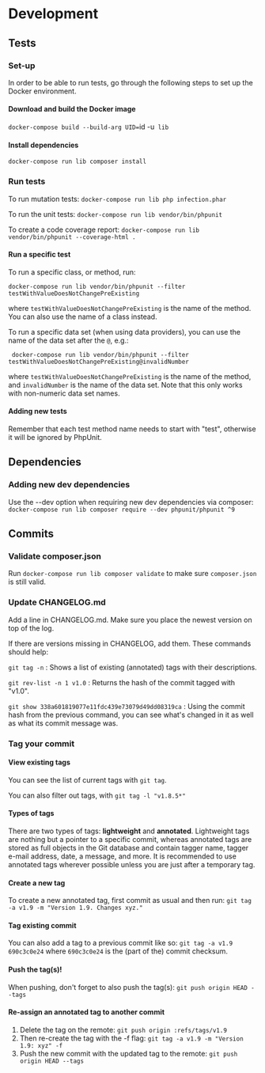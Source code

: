 # Development

## Tests

### Set-up
In order to be able to run tests, go through the following steps to set up the Docker environment.

#### Download and build the Docker image
`docker-compose build --build-arg UID=`id -u` lib`

#### Install dependencies

`docker-compose run lib composer install`

### Run tests

To run mutation tests:
`docker-compose run lib php infection.phar`

To run the unit tests:
`docker-compose run lib vendor/bin/phpunit`

To create a code coverage report:
`docker-compose run lib vendor/bin/phpunit --coverage-html .`

#### Run a specific test

To run a specific class, or method, run:

`docker-compose run lib vendor/bin/phpunit --filter testWithValueDoesNotChangePreExisting`

where `testWithValueDoesNotChangePreExisting` is the name of the method. You can also use the name of a class instead.


To run a specific data set (when using data providers), you can use the name of the data set after the `@`, e.g.:

` docker-compose run lib vendor/bin/phpunit --filter testWithValueDoesNotChangePreExisting@invalidNumber`

where `testWithValueDoesNotChangePreExisting` is the name of the method, and `invalidNumber` is the name of the data set. Note that this only works with non-numeric data set names.

#### Adding new tests

Remember that each test method name needs to start with "test", otherwise it will be ignored by PhpUnit.

## Dependencies

### Adding new dev dependencies

Use the --dev option when requiring new dev dependencies via composer:
`docker-compose run lib composer require --dev phpunit/phpunit ^9`

## Commits

### Validate composer.json

Run `docker-compose run lib composer validate` to make sure `composer.json` is still valid.

### Update CHANGELOG.md

Add a line in CHANGELOG.md. Make sure you place the newest version on top of the log.

If there are versions missing in CHANGELOG, add them. These commands should help:

`git tag -n`
: Shows a list of existing (annotated) tags with their descriptions.

`git rev-list -n 1 v1.0`
: Returns the hash of the commit tagged with "v1.0".

`git show 338a601819077e11fdc439e73079d49dd08319ca`
: Using the commit hash from the previous command, you can see what's changed in it as well as what its commit message was.

### Tag your commit

#### View existing tags
You can see the list of current tags with `git tag`.

You can also filter out tags, with `git tag -l "v1.8.5*"`

#### Types of tags
There are two types of tags: **lightweight** and **annotated**.
Lightweight tags are nothing but a pointer to a specific commit, whereas annotated tags are stored as full objects in the Git database and contain tagger name, tagger e-mail address, date, a message, and more.
It is recommended to use annotated tags wherever possible unless you are just after a temporary tag.

#### Create a new tag
To create a new annotated tag, first commit as usual and then run:
`git tag -a v1.9 -m "Version 1.9. Changes xyz."`

#### Tag existing commit
You can also add a tag to a previous commit like so: `git tag -a v1.9 690c3c0e24` where `690c3c0e24` is the (part of the) commit checksum.

#### Push the tag(s)!
When pushing, don't forget to also push the tag(s):
`git push origin HEAD --tags`

#### Re-assign an annotated tag to another commit

1. Delete the tag on the remote: `git push origin :refs/tags/v1.9`
2. Then re-create the tag with the -f flag: `git tag -a v1.9 -m "Version 1.9: xyz" -f`
3. Push the new commit with the updated tag to the remote: `git push origin HEAD --tags`